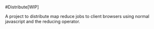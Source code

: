 #Distribute[WIP]

A project to distribute map reduce jobs to client browsers using normal
javascript and the reducing operator.
